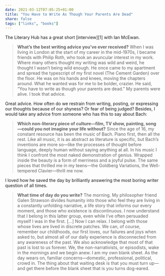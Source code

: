 ```yaml
---
date: 2021-03-12T07:05:25+01:00
title: "You Have to Write As Though Your Parents Are Dead"
share: false
tags: ["links", "books"]
---
```

The Literary Hub has a great short [interview][1] with Ian McEwan.

> **What’s the best writing advice you’ve ever received?**
> When I was living in London at the start of my career in the mid-1970s,
> I became friends with Philip Roth, who took an avuncular interest in my work.
> Where many others thought my writing was wild and weird, he thought I wasn’t
> being wild enough. He once came to my apartment and spread the typescript of
> my first novel (The Cement Garden) over the floor. He was on his hands and
> knees, moving the chapters around. What he wanted was for me to be bolder,
> crazier. He said, “You have to write as though your parents are dead.” My
> parents were alive. I took that advice. 

Great advice. How often do we restrain from writing, posting, or expressing our
thoughts because of our shyness? Or fear of being judged? Besides, I would take
any advice from someone who has this to say about Bach:

> **Which non-literary piece of culture—film, TV show, painting, song—could you
> not imagine your life without?** Since the age of 16, my constant resource has
> been the music of Bach. Piano first, then all the rest. Like all music, it is
> as abstract as literature is specific, but Bach’s inventions are more so—like
> the processes of thought before language, deeply human without saying
> anything at all. In his music I think I confront the most naked demonstration
> of genius. Wrapped inside the beauty is a form of merriness and a joyful
> pulse. The same pieces that thrilled me in my teens—the Goldberg Variations,
> the Well-tempered Clavier—thrill me now.

I loved how he saved the day by brilliantly answering the most boring writer
question of all times.

> **What time of day do you write?** The morning. My philosopher friend Galen
> Strawson divides humanity into those who feel they are living in a constantly
> unfolding narrative, a life story that informs our every moment, and those
> who existence is discontinuous. I now understand that I belong in this latter
> group, even while I’ve often persuaded myself I was in the first. [...] Now
> I can relax. I belong with those whose lives are lived in discrete patches.
> We can, of course, remember our childhoods, our first loves, our failures and
> joys when asked to, but almost all of our daily experience is disconnected
> from any awareness of the past. We also acknowledge that most of that past is
> lost to us forever. We, the non-narrativists, or episodists, wake in the
> mornings and we begin anew. I am my own blank sheet. As the day wears on,
> familiar concerns—domestic, professional, political, crowd in. The thing
> about that waiting desk is that you must turn up—and get there before the
> blank sheet that is you turns dog-eared.

